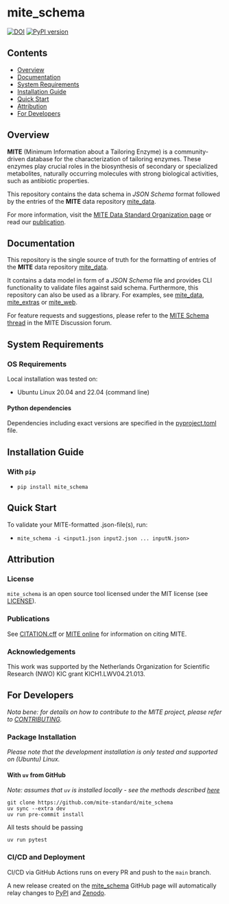 mite_schema
=========

[![DOI](https://zenodo.org/badge/838326204.svg)](https://zenodo.org/doi/10.5281/zenodo.13294150)
[![PyPI version](https://badge.fury.io/py/mite-schema.svg)](https://badge.fury.io/py/mite-schema)

Contents
-----------------
- [Overview](#overview)
- [Documentation](#documentation)
- [System Requirements](#system-requirements)
- [Installation Guide](#installation-guide)
- [Quick Start](#quick-start)
- [Attribution](#attribution)
- [For Developers](#for-developers)

## Overview

**MITE** (Minimum Information about a Tailoring Enzyme) is a community-driven database for the characterization of tailoring enzymes.
These enzymes play crucial roles in the biosynthesis of secondary or specialized metabolites, naturally occurring molecules with strong biological activities, such as antibiotic properties.

This repository contains the data schema in *JSON Schema* format followed by the entries of the  **MITE** data repository [mite_data](https://github.com/mite-standard/mite_data).

For more information, visit the [MITE Data Standard Organization page](https://github.com/mite-standard) or read our [publication]( https://doi.org/10.1093/nar/gkaf969).

## Documentation

This repository is the single source of truth for the formatting of entries of the  **MITE** data repository [mite_data](https://github.com/mite-standard/mite_data).

It contains a data model in form of a *JSON Schema* file and provides CLI functionality to validate files against said schema.
Furthermore, this repository can also be used as a library. For examples, see [mite_data](https://github.com/mite-standard/mite_data), [mite_extras](https://github.com/mite-standard/mite_extras) or [mite_web](https://github.com/mite-standard/mite_web).

For feature requests and suggestions, please refer to the [MITE Schema thread](https://github.com/orgs/mite-standard/discussions/3) in the MITE Discussion forum.

## System Requirements

### OS Requirements

Local installation was tested on:

- Ubuntu Linux 20.04 and 22.04 (command line)

#### Python dependencies

Dependencies including exact versions are specified in the [pyproject.toml](./pyproject.toml) file.

## Installation Guide

### With `pip`

- `pip install mite_schema`

## Quick Start

To validate your MITE-formatted .json-file(s), run:

- `mite_schema -i <input1.json input2.json ... inputN.json>`

## Attribution

### License

`mite_schema` is an open source tool licensed under the MIT license (see [LICENSE](LICENSE)).

### Publications

See [CITATION.cff](CITATION.cff) or [MITE online](https://mite.bioinformatics.nl/) for information on citing MITE.

### Acknowledgements

This work was supported by the Netherlands Organization for Scientific Research (NWO) KIC grant KICH1.LWV04.21.013.

## For Developers

*Nota bene: for details on how to contribute to the MITE project, please refer to [CONTRIBUTING](CONTRIBUTING.md).*

### Package Installation

*Please note that the development installation is only tested and supported on (Ubuntu) Linux.*

#### With `uv` from GitHub

*Note: assumes that `uv` is installed locally - see the methods described [here](https://docs.astral.sh/uv/getting-started/installation/)* 

```commandline
git clone https://github.com/mite-standard/mite_schema
uv sync --extra dev
uv run pre-commit install
```

All tests should be passing
```commandline
uv run pytest
```

### CI/CD and Deployment

CI/CD via GitHub Actions runs on every PR and push to the `main` branch.

A new release created on the [mite_schema](https://github.com/mite-standard/mite_schema) GitHub page will automatically relay changes to [PyPI](https://pypi.org/project/mite-schema/) and [Zenodo](https://doi.org/10.5281/zenodo.13294150).

